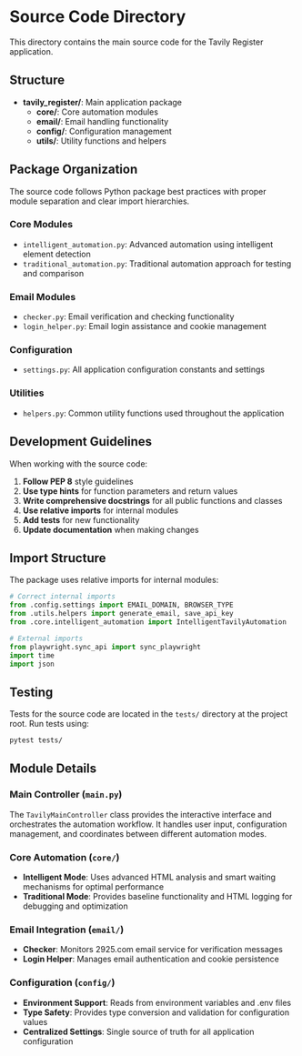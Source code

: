 # Source Code Directory

This directory contains the main source code for the Tavily Register application.

## Structure

- **tavily_register/**: Main application package
  - **core/**: Core automation modules
  - **email/**: Email handling functionality  
  - **config/**: Configuration management
  - **utils/**: Utility functions and helpers

## Package Organization

The source code follows Python package best practices with proper module separation and clear import hierarchies.

### Core Modules

- `intelligent_automation.py`: Advanced automation using intelligent element detection
- `traditional_automation.py`: Traditional automation approach for testing and comparison

### Email Modules  

- `checker.py`: Email verification and checking functionality
- `login_helper.py`: Email login assistance and cookie management

### Configuration

- `settings.py`: All application configuration constants and settings

### Utilities

- `helpers.py`: Common utility functions used throughout the application

## Development Guidelines

When working with the source code:

1. **Follow PEP 8** style guidelines
2. **Use type hints** for function parameters and return values
3. **Write comprehensive docstrings** for all public functions and classes
4. **Use relative imports** for internal modules
5. **Add tests** for new functionality
6. **Update documentation** when making changes

## Import Structure

The package uses relative imports for internal modules:

```python
# Correct internal imports
from .config.settings import EMAIL_DOMAIN, BROWSER_TYPE
from .utils.helpers import generate_email, save_api_key
from .core.intelligent_automation import IntelligentTavilyAutomation

# External imports
from playwright.sync_api import sync_playwright
import time
import json
```

## Testing

Tests for the source code are located in the `tests/` directory at the project root. Run tests using:

```bash
pytest tests/
```

## Module Details

### Main Controller (`main.py`)

The `TavilyMainController` class provides the interactive interface and orchestrates the automation workflow. It handles user input, configuration management, and coordinates between different automation modes.

### Core Automation (`core/`)

- **Intelligent Mode**: Uses advanced HTML analysis and smart waiting mechanisms for optimal performance
- **Traditional Mode**: Provides baseline functionality and HTML logging for debugging and optimization

### Email Integration (`email/`)

- **Checker**: Monitors 2925.com email service for verification messages
- **Login Helper**: Manages email authentication and cookie persistence

### Configuration (`config/`)

- **Environment Support**: Reads from environment variables and .env files
- **Type Safety**: Provides type conversion and validation for configuration values
- **Centralized Settings**: Single source of truth for all application configuration
